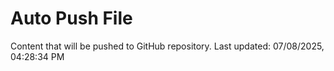 # Auto Push File

Content that will be pushed to GitHub repository.
Last updated: 07/08/2025, 04:28:34 PM
